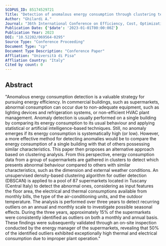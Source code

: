```yaml
---
SCOPUS_ID: 85174529721
Title: "Detection of anomalous energy consumption through clustering techniques: an application to large-scale food retailing activities"
Author: "Ghilardi A."
Journal: "36th International Conference on Efficiency, Cost, Optimization, Simulation and Environmental Impact of Energy Systems, ECOS 2023"
Publication Date: {'$date': '2023-01-01T00:00:00Z'}
Publication Year: 2023
DOI: "10.52202/069564-0295"
Source Type: "Conference Proceeding"
Document Type: "cp"
Document Type Description: "Conference Paper"
Affliation: "Università di Pisa"
Affliation Country: "Italy"
Cited by count: 0
---
```


## Abstract
"Anomalous energy consumption detection is a valuable strategy for pursuing energy efficiency. In commercial buildings, such as supermarkets, abnormal consumption can occur due to non-adequate equipment, such as lighting devices and refrigeration systems, or non-efficient HVAC plant management. Anomaly detection is usually performed on a single building by comparing its energy consumption to its usual behaviour and applying statistical or artificial intelligence-based techniques. Still, no anomaly emerges if its energy consumption is systematically high (or low). However, a more effective method for detecting anomalies would be to compare the energy consumption of a single building with that of others possessing similar characteristics. This paper then proposes an alternative approach based on clustering analysis. From this perspective, energy consumption data from a group of supermarkets are gathered in clusters to detect which presents abnormal behaviour compared to others with similar characteristics, such as the dimension and external weather conditions. An unsupervised density-based clustering algorithm for outlier detection (DBSCAN) is applied to a pool of 87 supermarkets located in Tuscany (Central Italy) to detect the abnormal ones, considering as input features the floor area, the electrical and thermal consumptions available from monthly bills, the type of the air-conditioning units, and the outdoor temperature. The analysis is performed over three years to detect recurring outliers on an annual and monthly scale to investigate possible seasonal effects. During the three years, approximately 15% of the supermarkets were consistently identified as outliers on both a monthly and annual basis. These findings were subsequently validated through an on-site inspection conducted by the energy manager of the supermarkets, revealing that 50% of the identified outliers exhibited exceptionally high thermal and electrical consumption due to improper plant operation."
